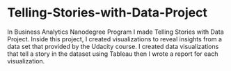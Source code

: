 # Telling-Stories-with-Data-Project
In Business Analytics Nanodegree Program I made Telling Stories with Data Project.  Inside this project, I created visualizations to reveal insights from a data set that provided by the Udacity course. I created data visualizations that tell a story in the dataset using Tableau then I wrote a report for each visualization.
